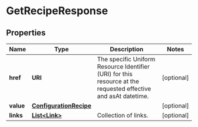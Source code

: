 

# GetRecipeResponse


## Properties

Name | Type | Description | Notes
------------ | ------------- | ------------- | -------------
**href** | **URI** | The specific Uniform Resource Identifier (URI) for this resource at the requested effective and asAt datetime. |  [optional]
**value** | [**ConfigurationRecipe**](ConfigurationRecipe.md) |  |  [optional]
**links** | [**List&lt;Link&gt;**](Link.md) | Collection of links. |  [optional]



